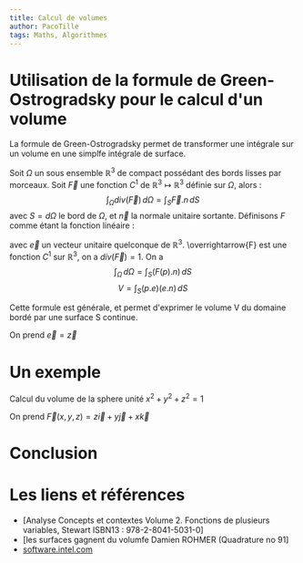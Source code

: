 ```yaml
---
title: Calcul de volumes
author: PacoTille
tags: Maths, Algorithmes
---
```


# Utilisation de la formule de Green-Ostrogradsky pour le calcul d'un volume

La formule de Green-Ostrogradsky permet de transformer une intégrale sur un volume en une simplfe intégrale de surface.

Soit $\Omega$ un sous ensemble $\mathbb{R}^3$ de compact possédant des bords lisses par morceaux. Soit $\overrightarrow{F}$ une fonction $C^1$ de $\mathbb{R}^3\longmapsto\mathbb{R}^3$ définie sur $\Omega$, alors :
$$\int_\Omega div(\overrightarrow{F})\,d\Omega=\int_S\overrightarrow{F}.n\,dS$$
avec $S = d\Omega$ le bord de $\Omega$, et $\overrightarrow{n}$ la normale unitaire sortante.
Définisons $F$ comme étant la fonction linéaire  : 

avec $\overrightarrow{e}$ un vecteur unitaire quelconque de $\mathbb{R}^3$. \overrightarrow{F} est une fonction $C^1$ sur $\mathbb{R}^3$, on a $div(\overrightarrow{F})=1$. On a $$\int_\Omega\,d\Omega=\int_S(F(p).n)\,dS$$ 
 $$V=\int_S(p.e)(e.n)\,dS$$ 

Cette formule est générale, et permet d'exprimer le volume V du domaine bordé par une surface S continue.

On prend  $\overrightarrow{e}=\overrightarrow{z}$
 
# Un exemple

Calcul du volume de la sphere unité $x^2+y^2+z^2=1$

On prend $\overrightarrow{F}(x,y,z)=z\overrightarrow{i}+y\overrightarrow{j}+x\overrightarrow{k}$

# Conclusion

# Les liens et références 
- [Analyse Concepts et contextes Volume 2. Fonctions de plusieurs variables, Stewart ISBN13  : 978-2-8041-5031-0]
- [les surfaces gagnent du volumfe Damien ROHMER (Quadrature no 91]
- [software.intel.com](https://software.intel.com/en-us/articles/bitonic-sorting)
